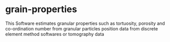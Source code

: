 # grain-properties
This Software estimates granular properties such as tortuosity, porosity and co-ordination number from granular particles position data from discrete element method softwares or tomography data
